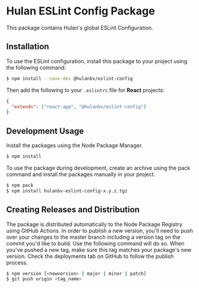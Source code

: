 # Hulan ESLint Config Package

This package contains Hulan's global ESLint Configuration.

## Installation

To use the ESLint configuration, install this package to your project using the following command:

```sh
$ npm install --save-dev @hulanbv/eslint-config
```

Then add the following to your `.eslintrc` file for **React** projects:

```json
{
  "extends": ["react-app", "@hulanbv/eslint-config"]
}
```

## Development Usage

Install the packages using the Node Package Manager.

```sh
$ npm install
```

To use the package during development, create an archive using the pack command and install the packages manually in your project.

```sh
$ npm pack
$ npm install hulanbv-eslint-config-x.y.z.tgz
```

## Creating Releases and Distribution

The package is distributed automatically to the Node Package Registry using GitHub Actions. In order to publish a new version, you'll need to push over your changes to the master branch including a version tag on the commit you'd like to build. Use the following command will do so. When you've pushed a new tag, make sure this tag matches your package's new version. Check the deployments tab on GitHub to follow the publish process.

```sh
$ npm version [<newversion> | major | minor | patch]
$ git push origin <tag_name>
```
